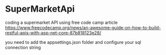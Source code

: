 # SuperMarketApi
coding a supermarket API using free code camp article https://www.freecodecamp.org/news/an-awesome-guide-on-how-to-build-restful-apis-with-asp-net-core-87b818123e28/


you need to add the appsettings.json folder and configure your sql connection string
